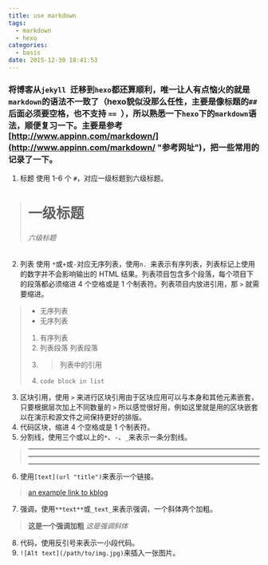 ```yaml
---
title: use markdown
tags:
  - markdown
  - hexo
categories:
  - basis
date: 2015-12-30 18:41:53
---
```


### 将博客从`jekyll `迁移到`hexo`都还算顺利，唯一让人有点恼火的就是`markdown`的语法不一致了（hexo貌似没那么任性，主要是像标题的`##` 后面必须要空格，也不支持 `== `），所以熟悉一下`hexo`下的`markdown`语法，顺便复习一下。主要是参考[http://www.appinn.com/markdown/](http://www.appinn.com/markdown/ "参考网址")，把一些常用的记录了一下。
<!--more-->

1. 标题 使用 1-6 个 `#`，对应一级标题到六级标题。
 > # 一级标题
 > ###### 六级标题

2. 列表 使用 `*`或`+`或`-`对应无序列表，使用`n. `来表示有序列表，列表标记上使用的数字并不会影响输出的 HTML 结果。列表项目包含多个段落，每个项目下的段落都必须缩进 4 个空格或是 1 个制表符。列表项目内放进引用，那 `>` 就需要缩进。
 > * 无序列表
 > * 无序列表
 > 1. 有序列表
 > 2.    列表段落
         列表段落
 > 3.    >列表中的引用
 > 4.     code block in list

3. 区块引用，使用 `>` 来进行区块引用由于区块应用可以与本身和其他元素嵌套，只要根据层次加上不同数量的 `>` 所以感觉很好用，例如这里就是用的区块嵌套以在演示和源文件之间保持更好的排版。
4. 代码区块，缩进 4 个空格或是 1 个制表符。
5. 分割线，使用三个或以上的`*`、`-`、`_`来表示一条分割线。
 > -----------
 > ___________
 > ***********

6. 使用`[text](url "title")`来表示一个链接。
 > [an example link to kblog](http://kangqingfei.cn/ "kblog")

7. 强调，使用`**text**`或`_text_`来表示强调，一个斜体两个加粗。
 > **这是一个强调加粗**
 > _这是强调斜体_

8. 代码，使用反引号来表示一小段代码。
9. `![Alt text](/path/to/img.jpg)`来插入一张图片。
